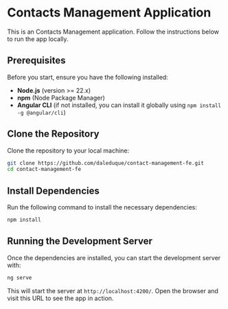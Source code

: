 
# Contacts Management Application

This is an Contacts Management application. Follow the instructions below to run the app locally.

## Prerequisites

Before you start, ensure you have the following installed:

- **Node.js** (version >= 22.x)
- **npm** (Node Package Manager)
- **Angular CLI** (if not installed, you can install it globally using `npm install -g @angular/cli`)

## Clone the Repository

Clone the repository to your local machine:

```bash
git clone https://github.com/daleduque/contact-management-fe.git
cd contact-management-fe
```

## Install Dependencies

Run the following command to install the necessary dependencies:

```bash
npm install
```

## Running the Development Server

Once the dependencies are installed, you can start the development server with:

```bash
ng serve
```

This will start the server at `http://localhost:4200/`. Open the browser and visit this URL to see the app in action.